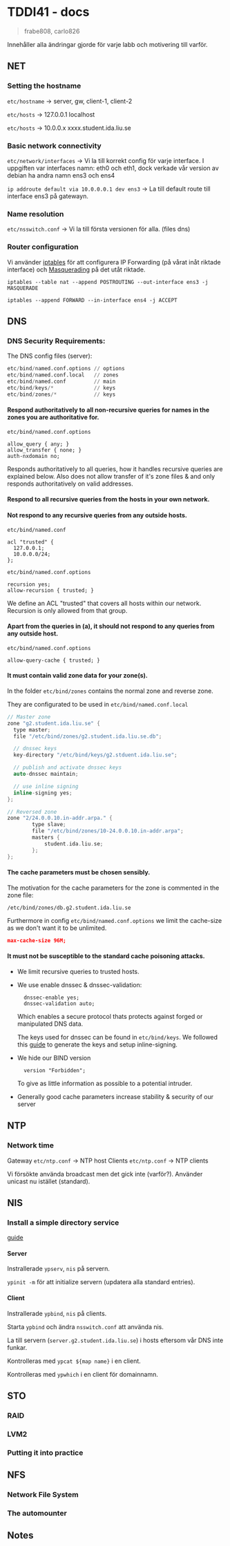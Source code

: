# TDDI41 - docs

> frabe808, carlo826

Innehåller alla ändringar gjorde för varje labb och motivering till varför.

## NET

### Setting the hostname
`etc/hostname` -> server, gw, client-1, client-2

`etc/hosts` -> 127.0.0.1 localhost

`etc/hosts` -> 10.0.0.x xxxx.student.ida.liu.se

### Basic network connectivity

`etc/network/interfaces` -> Vi la till korrekt config för varje interface.
I uppgiften var interfaces namn: eth0 och eth1, dock verkade
vår version av debian ha andra namn ens3 och ens4

`ip addroute default via 10.0.0.0.1 dev ens3` -> La till default route till interface
ens3 på gatewayn.

### Name resolution

`etc/nsswitch.conf` -> Vi la till första versionen för alla. (files dns)


### Router configuration
Vi använder [iptables](https://www.howtoforge.com/nat_iptables) för att configurera 
IP Forwarding (på vårat inåt riktade interface) och [Masquerading](https://www.linux.com/tutorials/what-ip-masquerading-and-when-it-use/) på det utåt riktade.

`iptables --table nat --append POSTROUTING --out-interface ens3 -j MASQUERADE`

`iptables --append FORWARD --in-interface ens4 -j ACCEPT`

## DNS

### DNS Security Requirements:
The DNS config files (server):
```python
etc/bind/named.conf.options // options
etc/bind/named.conf.local   // zones
etc/bind/named.conf         // main
etc/bind/keys/*             // keys
etc/bind/zones/*            // keys

```

#### Respond authoritatively to all non-recursive queries for names in the zones you are authoritative for.
`etc/bind/named.conf.options`
```
allow_query { any; }
allow_transfer { none; }
auth-nxdomain no;
```
Responds authoritatively to all queries, how it handles recursive queries are
explained below. Also does not allow transfer of it's zone files & and only
responds authoritatively on valid addresses.

#### Respond to all recursive queries from the hosts in your own network.
#### Not respond to any recursive queries from any outside hosts.
`etc/bind/named.conf`
```
acl "trusted" {
  127.0.0.1;
  10.0.0.0/24;
};
```
`etc/bind/named.conf.options`
```
recursion yes;
allow-recursion { trusted; }
```
We define an ACL "trusted" that covers all hosts within our network.
Recursion is only allowed from that group. 

#### Apart from the queries in (a), it should not respond to any queries from any outside host.
`etc/bind/named.conf.options`
```
allow-query-cache { trusted; }
```

#### It must contain valid zone data for your zone(s).

In the folder `etc/bind/zones` contains the normal zone and reverse zone.

They are configurated to be used in `etc/bind/named.conf.local`
```cpp
// Master zone
zone "g2.student.ida.liu.se" {
  type master;
  file "/etc/bind/zones/g2.student.ida.liu.se.db";

  // dnssec keys
  key-directory "/etc/bind/keys/g2.stduent.ida.liu.se";

  // publish and activate dnssec keys
  auto-dnssec maintain;

  // use inline signing
  inline-signing yes;
};

// Reversed zone
zone "2/24.0.0.10.in-addr.arpa." {
        type slave;
        file "/etc/bind/zones/10-24.0.0.10.in-addr.arpa";
        masters {
            student.ida.liu.se;
        };
};

```
#### The cache parameters must be chosen sensibly.

The motivation for the cache parameters for the zone is commented in the zone file:

`/etc/bind/zones/db.g2.student.ida.liu.se`

Furthermore in config `etc/bind/named.conf.options` we limit the cache-size
as we don't want it to be unlimited.
```json
max-cache-size 96M;
```

#### It must not be susceptible to the standard cache poisoning attacks.
* We limit recursive queries to trusted hosts.
* We use enable dnssec & dnssec-validation:
  ```
    dnssec-enable yes;
    dnssec-validation auto;
  ``` 
  Which enables a secure protocol thats protects against forged or manipulated
  DNS data. 

  The keys used for dnssec can be found in `etc/bind/keys`.
  We followed this [guide]("https://ftp.isc.org/isc/dnssec-guide/html/dnssec-guide.html#dnssec-signing") to generate the keys and setup inline-signing.
  
* We hide our BIND version
  ```
    version "Forbidden";
  ``` 
  To give as little information as possible to a potential intruder.
* Generally good cache parameters increase stability & security of our server


## NTP

### Network time

Gateway `etc/ntp.conf` -> NTP host
Clients `etc/ntp.conf` -> NTP clients

Vi försökte använda broadcast men det gick inte (varför?).
Använder unicast nu istället (standard). 

## NIS

### Install a simple directory service
[guide](https://likegeeks.com/linux-nis-server/)
#### Server
Instrallerade `ypserv`, `nis` på servern.

`ypinit -m` för att initialize servern (updatera alla standard entries).

#### Client
Instrallerade `ypbind`, `nis` på clients.

Starta `ypbind` och ändra `nsswitch.conf` att använda nis.

La till servern (`server.g2.student.ida.liu.se`) i hosts eftersom vår DNS inte
funkar.

Kontrolleras med `ypcat ${map name}` i en client. 

Kontrolleras med `ypwhich` i en client för domainnamn. 

## STO

### RAID

### LVM2

### Putting it into practice

## NFS

### Network File System

### The automounter

## Notes
